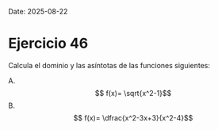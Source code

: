Date: 2025-08-22

# Ejercicio 46

 
Calcula el dominio y las asíntotas de las funciones siguientes:

A.   $$ f(x)= \sqrt{x^2-1}$$ 
B.   $$ f(x)= \dfrac{x^2-3x+3}{x^2-4}$$ 
